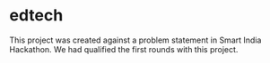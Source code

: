 # edtech
This project was created against a problem statement in Smart India Hackathon. We had qualified the first rounds with this project.
